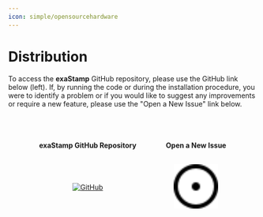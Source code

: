 ```yaml
---
icon: simple/opensourcehardware
---    
```


# Distribution

To access the **exaStamp** GitHub repository, please use the GitHub link below (left). If, by running the code or during the installation procedure, you were to identify a problem or if you would like to suggest any improvements or require a new feature, please use the "Open a New Issue" link below.

<div style="display: grid; grid-template-columns: auto auto; align-items: center; justify-content: center; column-gap: 60px; row-gap: 20px; height: 250px;">

  <!-- Row 1: Texts -->
  <div style="text-align: center; font-weight: bold;">exaStamp GitHub Repository</div>
  <div style="text-align: center; font-weight: bold;">Open a New Issue</div>

  <!-- Row 2: Images -->
  <div style="text-align: center; margin-top: -100px;">
    <a href="https://github.com/Collab4exaNBody/exaStamp" target="_blank">
      <img src="https://github.githubassets.com/images/modules/logos_page/GitHub-Mark.png" alt="GitHub" style="height: 120px;">
    </a>
  </div>

  <div style="text-align: center; margin-top: -100px;">
    <a href="https://github.com/Collab4exaNBody/exaStamp/issues/new" target="_blank">
      <img src="https://raw.githubusercontent.com/primer/octicons/main/icons/issue-opened-16.svg" alt="Create Issue" style="height: 90px;">
    </a>
  </div>

</div>

